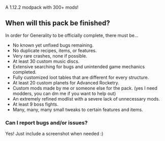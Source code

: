 A 1.12.2 modpack with 300+ mods!

## When will this pack be finished?
In order for Generality to be officially complete, there must be...

  * No known yet unfixed bugs remaining.
  * No duplicate recipes, items, or features.
  * Very rare crashes, none if possible.
  * At least 30 custom music discs.
  * Extensive searching for bugs and unintended game mechanics completed.
  * Fully customized loot tables that are different for every structure.
  * At least 20 custom planets for Advanced Rocketry.
  * Custom mods made by me or someone else for the pack. (yes I need modders, you can dm me if you want to help out)
  * An extremely refined modlist with a severe lack of unnecessary mods.
  * At least 9 boss fights.
  * Many, many, many small tweaks to certain features and items.


### Can I report bugs and/or issues?
Yes!  Just include a screenshot when needed :)
